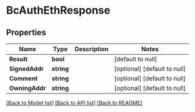 # BcAuthEthResponse

## Properties
Name | Type | Description | Notes
------------ | ------------- | ------------- | -------------
**Result** | **bool** |  | [default to null]
**SignedAddr** | **string** |  | [optional] [default to null]
**Comment** | **string** |  | [optional] [default to null]
**OwningAddr** | **string** |  | [optional] [default to null]

[[Back to Model list]](../README.md#documentation-for-models) [[Back to API list]](../README.md#documentation-for-api-endpoints) [[Back to README]](../README.md)


